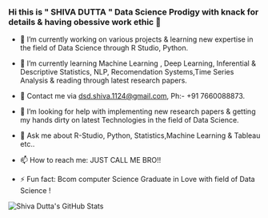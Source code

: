 ### Hi this is " SHIVA DUTTA " Data Science Prodigy with knack for details &  having obessive work ethic 👋
- 🔭 I’m currently working on various projects & learning new expertise in the field of Data Science through R Studio, Python.
 
- 🌱 I’m currently learning Machine Learning , Deep Learning, Inferential & Descriptive Statistics, NLP, Recomendation Systems,Time Series Analysis & reading through latest              research papers.  
 
 - 👯 Contact me via dsd.shiva.1124@gmail.com, Ph:- +91 7660088873.
  
- 🤔 I’m looking for help with implementing new research papers & getting my hands dirty on latest Technologies in the field of Data Science.
 
- 💬 Ask me about R-Studio, Python, Statistics,Machine Learning & Tableau etc..

- 📫 How to reach me: JUST CALL ME BRO!!

- ⚡ Fun fact: Bcom computer Science Graduate in Love with field of Data Science !

![***Shiva Dutta's GitHub Stats***](https://github-readme-stats.vercel.app/api?username=Dutta-1124&count_private=true&theme=gotham) 

